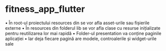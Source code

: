 # fitness_app_flutter

•	În root-ul proiectului resources din se vor afla asset-urile sau fișierile externe
•	În resources din folderul lib se vor afla clase cu resurse inițializate pentru reutilizarea lor mai rapidă
•	Folder-ul presentation va conține paginile aplicației
•	Iar deja fiecare pagină are modele, controalerile și widget-urile sale
